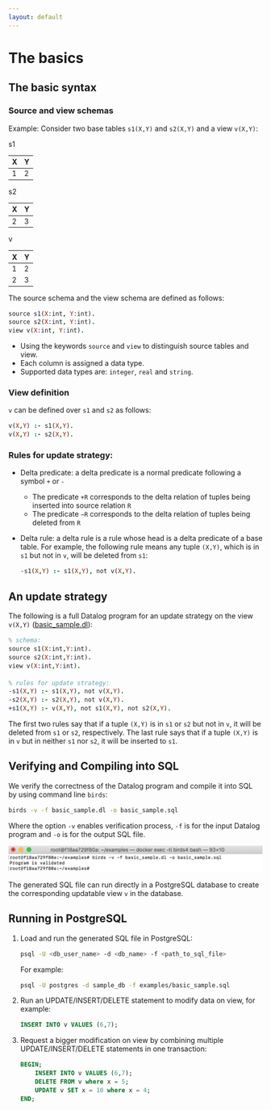 ```yaml
---
layout: default
---
```


# The basics

## The basic syntax

### Source and view schemas

Example: Consider two base tables `s1(X,Y)` and `s2(X,Y)` and a view `v(X,Y)`:

s1

| X | Y |
|---|---|
| 1 | 2 |

s2 
 
| X | Y |
|---|---|
| 2 | 3 |


v 

| X | Y |
|---|---|
| 1 | 2 |
| 2 | 3 |

The source schema and the view schema are defined as follows:

```prolog
source s1(X:int, Y:int).
source s2(X:int, Y:int).
view v(X:int, Y:int).
```
* Using the keywords `source` and `view` to distinguish source tables and view.
* Each column is assigned a data type.
* Supported data types are: `integer`, `real` and `string`.

### View definition

`v` can be defined over `s1` and `s2` as follows:
```prolog
v(X,Y) :- s1(X,Y).
v(X,Y) :- s2(X,Y).
```

### Rules for update strategy:
* Delta predicate: a delta predicate is a normal predicate following a symbol `+` or `-`
  * The predicate `+R` corresponds to the delta relation of tuples being inserted into source relation `R`
  * The predicate `−R` corresponds to the delta relation of tuples being deleted from `R`
* Delta rule: a delta rule is a rule whose head is a delta predicate of a base table. For example, the following rule means any tuple `(X,Y)`, which is in `s1` but not in `v`, will be deleted from `s1`:

    ```prolog
    -s1(X,Y) :- s1(X,Y), not v(X,Y).
    ```

## An update strategy

The following is a full Datalog program for an update strategy on the view `v(X,Y)` ([basic_sample.dl]({{site.github.repository_url}}/tree/master/examples/basic_sample.dl)):

```prolog
% schema:
source s1(X:int,Y:int).
source s2(X:int,Y:int).
view v(X:int,Y:int).

% rules for update strategy:
-s1(X,Y) :- s1(X,Y), not v(X,Y).
-s2(X,Y) :- s2(X,Y), not v(X,Y).
+s1(X,Y) :- v(X,Y), not s1(X,Y), not s2(X,Y).
```
    
The first two rules say that if a tuple `(X,Y)` is in `s1` or `s2` but not in `v`, it will be deleted from `s1` or `s2`, respectively. The last rule says that if a tuple `(X,Y)` is in `v` but in neither `s1` nor `s2`, it will be inserted to `s1`.

## Verifying and Compiling into SQL

We verify the correctness of the Datalog program and compile it into SQL by using command line `birds`:

```bash
birds -v -f basic_sample.dl -o basic_sample.sql
```

Where the option `-v` enables verification process, `-f` is for the input Datalog program and `-o` is for the output SQL file.

![basic-compilation](assets/images/basic-compilation.png)

The generated SQL file can run directly in a PostgreSQL database to create the corresponding updatable view `v` in the database.


## Running in PostgreSQL

1. Load and run the generated SQL file in PostgreSQL:
    ```bash
    psql -U <db_user_name> -d <db_name> -f <path_to_sql_file>
    ```
    For example:
    ```bash
    psql -U postgres -d sample_db -f examples/basic_sample.sql
    ```

2. Run an UPDATE/INSERT/DELETE statement to modify data on view, for example:
    ```sql
    INSERT INTO v VALUES (6,7);
    ```
3. Request a bigger modification on view by combining multiple UPDATE/INSERT/DELETE statements in one transaction:
    ```sql
    BEGIN;
        INSERT INTO v VALUES (6,7);
        DELETE FROM v where x = 5;
        UPDATE v SET x = 10 where x = 4;
    END;
    ```